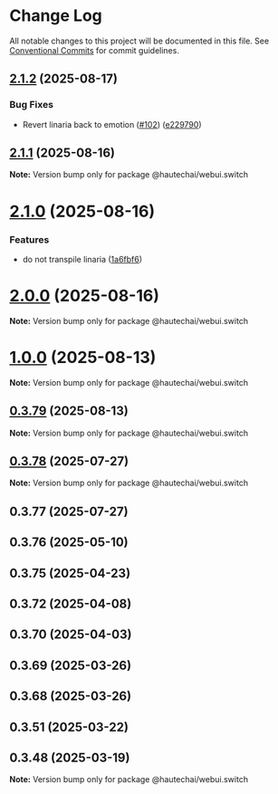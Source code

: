 # Change Log

All notable changes to this project will be documented in this file.
See [Conventional Commits](https://conventionalcommits.org) for commit guidelines.

## [2.1.2](https://github.com/HautechAI/webui/compare/@hautechai/webui.switch@2.1.1...@hautechai/webui.switch@2.1.2) (2025-08-17)

### Bug Fixes

- Revert linaria back to emotion ([#102](https://github.com/HautechAI/webui/issues/102)) ([e229790](https://github.com/HautechAI/webui/commit/e229790dae8eba4b3037bbe41365e5a73ab7f6dc))

## [2.1.1](https://github.com/HautechAI/webui/compare/@hautechai/webui.switch@2.1.0...@hautechai/webui.switch@2.1.1) (2025-08-16)

**Note:** Version bump only for package @hautechai/webui.switch

# [2.1.0](https://github.com/HautechAI/webui/compare/@hautechai/webui.switch@1.0.0...@hautechai/webui.switch@2.1.0) (2025-08-16)

### Features

- do not transpile linaria ([1a6fbf6](https://github.com/HautechAI/webui/commit/1a6fbf6353a0e5028040006b5045170cf83f1ba0))

# [2.0.0](https://github.com/HautechAI/webui/compare/@hautechai/webui.switch@1.0.0...@hautechai/webui.switch@2.0.0) (2025-08-16)

**Note:** Version bump only for package @hautechai/webui.switch

# [1.0.0](https://github.com/HautechAI/webui/compare/@hautechai/webui.switch@0.3.79...@hautechai/webui.switch@1.0.0) (2025-08-13)

**Note:** Version bump only for package @hautechai/webui.switch

## [0.3.79](https://github.com/HautechAI/webui/compare/@hautechai/webui.switch@0.3.78...@hautechai/webui.switch@0.3.79) (2025-08-13)

**Note:** Version bump only for package @hautechai/webui.switch

## [0.3.78](https://github.com/HautechAI/webui/compare/@hautechai/webui.switch@0.3.77...@hautechai/webui.switch@0.3.78) (2025-07-27)

**Note:** Version bump only for package @hautechai/webui.switch

## 0.3.77 (2025-07-27)

## 0.3.76 (2025-05-10)

## 0.3.75 (2025-04-23)

## 0.3.72 (2025-04-08)

## 0.3.70 (2025-04-03)

## 0.3.69 (2025-03-26)

## 0.3.68 (2025-03-26)

## 0.3.51 (2025-03-22)

## 0.3.48 (2025-03-19)

**Note:** Version bump only for package @hautechai/webui.switch
